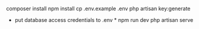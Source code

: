 composer install
npm install
cp .env.example .env
php artisan key:generate
* put database access credentials to .env *
npm run dev
php artisan serve
